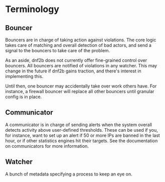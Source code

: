 # Terminology


## Bouncer

Bouncers are in charge of taking action against violations. The core logic takes care of matching and overall detection of bad actors, and send a signal to the bouncers to take care of the problem.

As an aside, dnf2b does not currently offer fine-grained control over bouncers. All bouncers are notified of violations in any watcher. This may change in the future if dnf2b gains traction, and there's interest in implementing this.

Until then, one bouncer may accidentally take over work others have. For instance, a firewall bouncer will replace all other bouncers until granular config is in place.

## Communicator

A communicator is in charge of sending alerts when the system overall detects activity above user-defined thresholds. These can be used if you, for instance, want to set up an alert if 50 or more IPs are banned in the last hour, or if other statistics engines hit their targets. See the documentation on communicators for more information.

## Watcher

A bunch of metadata specifying a process to keep an eye on.
